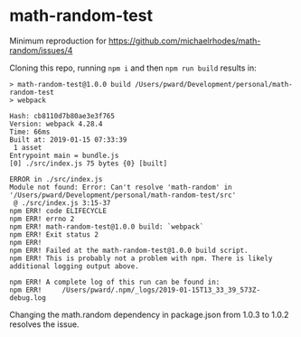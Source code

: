 # math-random-test

Minimum reproduction for https://github.com/michaelrhodes/math-random/issues/4

Cloning this repo, running `npm i` and then `npm run build` results in:

```
> math-random-test@1.0.0 build /Users/pward/Development/personal/math-random-test
> webpack

Hash: cb8110d7b80ae3e3f765
Version: webpack 4.28.4
Time: 66ms
Built at: 2019-01-15 07:33:39
 1 asset
Entrypoint main = bundle.js
[0] ./src/index.js 75 bytes {0} [built]

ERROR in ./src/index.js
Module not found: Error: Can't resolve 'math-random' in '/Users/pward/Development/personal/math-random-test/src'
 @ ./src/index.js 3:15-37
npm ERR! code ELIFECYCLE
npm ERR! errno 2
npm ERR! math-random-test@1.0.0 build: `webpack`
npm ERR! Exit status 2
npm ERR!
npm ERR! Failed at the math-random-test@1.0.0 build script.
npm ERR! This is probably not a problem with npm. There is likely additional logging output above.

npm ERR! A complete log of this run can be found in:
npm ERR!     /Users/pward/.npm/_logs/2019-01-15T13_33_39_573Z-debug.log
```

Changing the math.random dependency in package.json from 1.0.3 to 1.0.2 resolves
the issue.
